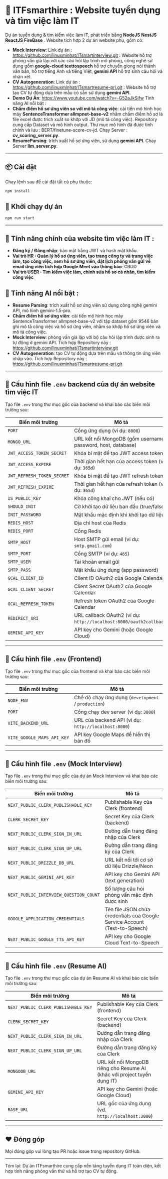 # 🚀 ITFsmarthire : Website tuyển dụng và tìm việc làm IT 
Dự án tuyển dụng & tìm kiếm việc làm IT, phát triển bằng **NodeJS** **NestJS** **ReactJS** **FireBase** . Website tích hợp 2 dự án website phụ, gồm có:

* **Mock Interview**: Link dự án : https://github.com/linuxminhat/ITsmartinterview.git : Website hỗ trợ phỏng vấn giả lập với các câu hỏi lập trình mô phỏng, công nghệ sử dụng gồm **google-cloud texttospeech** hỗ trợ chuyển giọng nói thành văn bản, hỗ trợ tiếng Anh và tiếng Việt, **gemini API** hỗ trợ sinh câu hỏi và nhận xét.
* **CV Autogeneration**: Link dự án : https://github.com/linuxminhat/ITsmartresume-prj.git : Website hỗ trợ tạo CV tự động dựa trên mẫu có sẵn sử dụng **gemini API**.
* **Demo Dự Án**: https://www.youtube.com/watch?v=-G52aJkSifw
Tính năng AI nổi bật : 
* **Chấm điểm hồ sơ ứng viên so với mô tả công việc**: cải tiến mô hình học máy **SentenceTransformer allmpnet-base-v2** nhằm chấm điểm hồ sơ là file excel được trích xuất so khớp với JD (mô tả công việc). Repository cung cấp Dataset và mô hình output. Thư mục mô hình đã được tinh chỉnh và lưu : BERT/finetune-score-cv-jd. Chạy Server : **cv_scoring_server.py**. 
* **ResumeParsing**: trích xuất hồ sơ ứng viên, sử dụng **gemini API**. Chạy Server **llm_server.py**. 
---

## 📦 Cài đặt

Chạy lệnh sau để cài đặt tất cả phụ thuộc:

```bash
npm install
```

## 🚀 Khởi chạy dự án

```bash
npm run start
```

---

## 🌟 Tính năng chính của website tìm việc làm IT :

* **Đăng ký / Đăng nhập**: bảo mật bằng JWT và hash mật khẩu.
* **Vai trò  HR : Quản lý hồ sơ ứng viên, tạo trang công ty và trang việc làm, tạo công việc, xem hồ sơ ứng viên, đặt lịch phỏng vấn gửi về email ứng viên tích hợp Google Meet vào thông báo**: CRUD
* **Vai trò USER : Tìm kiếm việc làm, chỉnh sửa hồ sơ cá nhân, tìm kiếm công việc**

## 🌟 Tính năng AI nổi bật :
* **Resume Parsing**: trích xuất hồ sơ ứng viên sử dụng công nghệ gemini API, mô hình gemini-1.5-pro. 
* **Chấm điểm hồ sơ ứng viên**: cải tiến mô hình học máy SentenceTransformer allmpnet-base-v2 với tập dataset gồm 9546 bản ghi mô tả công việc và hồ sơ ứng viên, nhằm so khớp hồ sơ ứng viên và mô tả công việc. 
* **Mock Interview**: phỏng vấn giả lập với bộ câu hỏi lập trình được sinh ra tự động ở gemini API. Tích hợp Repository này : https://github.com/linuxminhat/ITsmartinterview.git
* **CV Autogeneration**: tạo CV tự động dựa trên mẫu và thông tin ứng viên nhập vào. Tích hợp Repository này : https://github.com/linuxminhat/ITsmartresume-prj.git
---
## 🔧 Cấu hình file `.env` backend của dự án website tìm việc IT 

Tạo file `.env` trong thư mục gốc của backend và khai báo các biến môi trường sau:

| Biến môi trường               | Mô tả                                                                                  |
|-------------------------------|----------------------------------------------------------------------------------------|
| `PORT`                        | Cổng ứng dụng (ví dụ: `8000`)                                                          |
| `MONGO_URL`                   | URL kết nối MongoDB (gồm username, password, host, database)                           |
| `JWT_ACCESS_TOKEN_SECRET`     | Khóa bí mật để tạo JWT access token                                                    |
| `JWT_ACCESS_EXPIRE`           | Thời gian hết hạn của access token (ví dụ: `365d`)                                     |
| `JWT_REFRESH_TOKEN_SECRET`    | Khóa bí mật để tạo JWT refresh token                                                   |
| `JWT_REFRESH_EXPIRE`          | Thời gian hết hạn của refresh token (ví dụ: `365d`)                                    |
| `IS_PUBLIC_KEY`               | Khóa công khai cho JWT (nếu có)                                                        |
| `SHOULD_INIT`                 | Cờ khởi tạo dữ liệu ban đầu (true/false)                                               |
| `INIT_PASSWORD`               | Mật khẩu mặc định khi khởi tạo dữ liệu                                                 |
| `REDIS_HOST`                  | Địa chỉ host của Redis                                                                 |
| `REDIS_PORT`                  | Cổng Redis                                                                             |
| `SMTP_HOST`                   | Host SMTP gửi email (ví dụ: `smtp.gmail.com`)                                         |
| `SMTP_PORT`                   | Cổng SMTP (ví dụ: `465`)                                                               |
| `SMTP_USER`                   | Tài khoản email gửi                                                                    |
| `SMTP_PASS`                   | Mật khẩu ứng dụng (app password)                                                        |
| `GCAL_CLIENT_ID`              | Client ID OAuth2 của Google Calendar                                                  |
| `GCAL_CLIENT_SECRET`          | Client Secret OAuth2 của Google Calendar                                              |
| `GCAL_REFRESH_TOKEN`          | Refresh token OAuth2 của Google Calendar                                               |
| `REDIRECT_URI`                | URL callback OAuth2 (ví dụ: `http://localhost:8000/oauth2callback`)                    |
| `GEMINI_API_KEY`              | API key cho Gemini (hoặc Google Cloud)                                                 |

---
## 🔧 Cấu hình file `.env` (Frontend)

Tạo file `.env` trong thư mục gốc của frontend và khai báo các biến môi trường sau:

| Biến môi trường                | Mô tả                                                       |
|--------------------------------|-------------------------------------------------------------|
| `NODE_ENV`                     | Chế độ chạy ứng dụng (`development` / `production`)         |
| `PORT`                         | Cổng chạy dev server (ví dụ: `3000`)                        |
| `VITE_BACKEND_URL`             | URL của backend API (ví dụ: `http://localhost:8000`)        |
| `VITE_GOOGLE_MAPS_API_KEY`     | API key Google Maps để hiển thị bản đồ                      |

---
## 🔧 Cấu hình file `.env` (Mock Interview)

Tạo file `.env` trong thư mục gốc của dự án Mock Interview và khai báo các biến môi trường sau:

| Biến môi trường                             | Mô tả                                                                                         |
|---------------------------------------------|-----------------------------------------------------------------------------------------------|
| `NEXT_PUBLIC_CLERK_PUBLISHABLE_KEY`         | Publishable Key của Clerk (frontend)                                                          |
| `CLERK_SECRET_KEY`                          | Secret Key của Clerk (backend)                                                                |
| `NEXT_PUBLIC_CLERK_SIGN_IN_URL`             | Đường dẫn trang đăng nhập của Clerk                                                           |
| `NEXT_PUBLIC_CLERK_SIGN_UP_URL`             | Đường dẫn trang đăng ký của Clerk                                                             |
| `NEXT_PUBLIC_DRIZZLE_DB_URL`                | URL kết nối tới cơ sở dữ liệu Drizzle/Neon                                                   |
| `NEXT_PUBLIC_GEMINI_API_KEY`                | API key cho Gemini API (text generation)                                                      |
| `NEXT_PUBLIC_INTERVIEW_QUESTION_COUNT`      | Số lượng câu hỏi phỏng vấn mặc định được sinh                                                |
| `GOOGLE_APPLICATION_CREDENTIALS`            | Tên file JSON chứa credentials của Google Service Account (Text-to-Speech)                    |
| `NEXT_PUBLIC_GOOGLE_TTS_API_KEY`            | API key cho Google Cloud Text-to-Speech                                                      |

---
## 🔧 Cấu hình file `.env` (Resume AI)

Tạo file `.env` trong thư mục gốc của dự án Resume AI và khai báo các biến môi trường sau:

| Biến môi trường                             | Mô tả                                                                                         |
|---------------------------------------------|-----------------------------------------------------------------------------------------------|
| `NEXT_PUBLIC_CLERK_PUBLISHABLE_KEY`         | Publishable Key của Clerk (frontend)                                                          |
| `CLERK_SECRET_KEY`                          | Secret Key của Clerk (backend)                                                                |
| `NEXT_PUBLIC_CLERK_SIGN_IN_URL`             | Đường dẫn trang đăng nhập của Clerk                                                           |
| `NEXT_PUBLIC_CLERK_SIGN_UP_URL`             | Đường dẫn trang đăng ký của Clerk                                                             |
| `MONGODB_URL`                               | URL kết nối MongoDB riêng cho Resume AI (khác với project tuyển dụng IT)                     |
| `GEMINI_API_KEY`                            | API key cho Gemini (hoặc Google Cloud)                                                        |
| `BASE_URL`                                  | URL gốc của ứng dụng (vd. `http://localhost:3000`)                                            |

---

## ❤️ Đóng góp

Mọi đóng góp vui lòng tạo PR hoặc issue trong repository GitHub.

---

Tóm lại: Dự án ITFsmarthire cung cấp nền tảng tuyển dụng IT toàn diện, kết hợp tính năng phỏng vấn thử và hỗ trợ tạo CV tự động.
